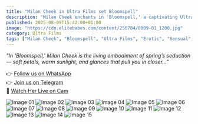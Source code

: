 ```yaml
---
title: "Milan Cheek in Ultra Films set Bloomspell"
description: "Milan Cheek enchants in 'Bloomspell,' a captivating Ultra Films set where every frame blossoms with irresistible charm and allure."
published: 2025-08-09T15:42:00+01:00
image: "https://cdn.elitebabes.com/content/250784/0009-01_1200.jpg"
category: Ultra Films
tags: ["Milan Cheek", "Bloomspell", "Ultra Films", "Erotic", "Sensual", "Nature Beauty"]
---
```


*"In 'Bloomspell,' Milan Cheek is the living embodiment of spring’s seduction — soft petals, warm sunlight, and glances that pull you in closer..."*

👉 [Follow us on WhatsApp](https://whatsapp.com/channel/0029VaMsUAp7tkjI8KcaRn10)  
👉 [Join us on Telegram](https://t.me/Xibabes)  
🔞 [Watch Her Live on Cam](https://redirecting-kappa.vercel.app/)  

![Image 01](https://cdn.elitebabes.com/content/250784/0009-01_1200.jpg)
![Image 02](https://cdn.elitebabes.com/content/250784/0009-02_1200.jpg)
![Image 03](https://cdn.elitebabes.com/content/250784/0009-03_1200.jpg)
![Image 04](https://cdn.elitebabes.com/content/250784/0009-04_1200.jpg)
![Image 05](https://cdn.elitebabes.com/content/250784/0009-05_1200.jpg)
![Image 06](https://cdn.elitebabes.com/content/250784/0009-06_1200.jpg)
![Image 07](https://cdn.elitebabes.com/content/250784/0009-07_1200.jpg)
![Image 08](https://cdn.elitebabes.com/content/250784/0009-08_1200.jpg)
![Image 09](https://cdn.elitebabes.com/content/250784/0009-09_1200.jpg)
![Image 10](https://cdn.elitebabes.com/content/250784/0009-10_1200.jpg)
![Image 11](https://cdn.elitebabes.com/content/250784/0009-11_1200.jpg)
![Image 12](https://cdn.elitebabes.com/content/250784/0009-12_1200.jpg)
![Image 13](https://cdn.elitebabes.com/content/250784/0009-13_1200.jpg)
![Image 14](https://cdn.elitebabes.com/content/250784/0009-14_1200.jpg)
![Image 15](https://cdn.elitebabes.com/content/250784/0009-15_1800.jpg)